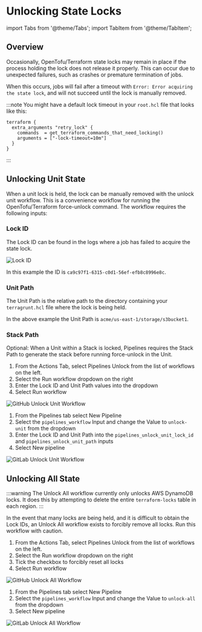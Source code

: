 # Unlocking State Locks

import Tabs from '@theme/Tabs';
import TabItem from '@theme/TabItem';

## Overview

Occasionally, OpenTofu/Terraform state locks may remain in place if the process holding the lock does not release it properly. This can occur due to unexpected failures, such as crashes or premature termination of jobs.

When this occurs, jobs will fail after a timeout with `Error: Error acquiring the state lock`, and will not succeed until the lock is manually removed.

:::note
You might have a default lock timeout in your `root.hcl` file that looks like this:

```hcl
terraform {
  extra_arguments "retry_lock" {
    commands  = get_terraform_commands_that_need_locking()
    arguments = ["-lock-timeout=10m"]
  }
}
```

:::

## Unlocking Unit State

When a unit lock is held, the lock can be manually removed with the unlock unit workflow. This is a convenience workflow for running the OpenTofu/Terraform force-unlock command. The workflow requires the following inputs:

### Lock ID

The Lock ID can be found in the logs where a job has failed to acquire the state lock.

![Lock ID](/img/pipelines/maintain/unlock-logs-lock-id.png)

In this example the ID is `ca9c97f1-6315-c0d1-56ef-efb8c8996e8c`.

### Unit Path

The Unit Path is the relative path to the directory containing your `terragrunt.hcl` file where the lock is being held.

In the above example the Unit Path is `acme/us-east-1/storage/s3bucket1`.

### Stack Path

Optional: When a Unit within a Stack is locked, Pipelines requires the Stack Path to generate the stack before running force-unlock in the Unit.

<Tabs groupId="platform">
<TabItem value="github" label="GitHub">

1. From the Actions Tab, select Pipelines Unlock from the list of workflows on the left.
2. Select the Run workflow dropdown on the right
3. Enter the Lock ID and Unit Path values into the dropdown
4. Select Run workflow

![GitHub Unlock Unit Workflow](/img/pipelines/maintain/unlock-unit-github.png)

</TabItem>
<TabItem value="gitlab" label="GitLab">

1. From the Pipelines tab select New Pipeline
2. Select the `pipelines_workflow` Input and change the Value to `unlock-unit` from the dropdown
3. Enter the Lock ID and Unit Path into the `pipelines_unlock_unit_lock_id` and `pipelines_unlock_unit_path` inputs
4. Select New pipeline

![GitLab Unlock Unit Workflow](/img/pipelines/maintain/unlock-unit-gitlab.png)

</TabItem>
</Tabs>

## Unlocking All State

:::warning
The Unlock All workflow currently only unlocks AWS DynamoDB locks. It does this by attempting to delete the entire `terraform-locks` table in each region.
:::

In the event that many locks are being held, and it is difficult to obtain the Lock IDs, an Unlock All workflow exists to forcibly remove all locks. Run this workflow with caution.

<Tabs groupId="platform">
<TabItem value="github" label="GitHub">

1. From the Actions Tab, select Pipelines Unlock from the list of workflows on the left.
2. Select the Run workflow dropdown on the right
3. Tick the checkbox to forcibly reset all locks
4. Select Run workflow

![GitHub Unlock All Workflow](/img/pipelines/maintain/unlock-all-github.png)

</TabItem>
<TabItem value="gitlab" label="GitLab">

1. From the Pipelines tab select New Pipeline
2. Select the `pipelines_workflow` Input and change the Value to `unlock-all` from the dropdown
3. Select New pipeline

![GitLab Unlock All Workflow](/img/pipelines/maintain/unlock-all-gitlab.png)

</TabItem>
</Tabs>
